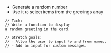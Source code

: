 - Generate a random number
- Use it to select items from the greetings array

```
// Task:
// Write a function to display
a random greeting in the card.

// Stretch goals:
// - Allow the user to input to and from names.
// - Add an input for custom messages.
```